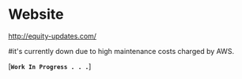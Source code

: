 # Website

http://equity-updates.com/  

#it's currently down due to high maintenance costs charged by AWS.  

[**`Work In Progress . . .`**]

